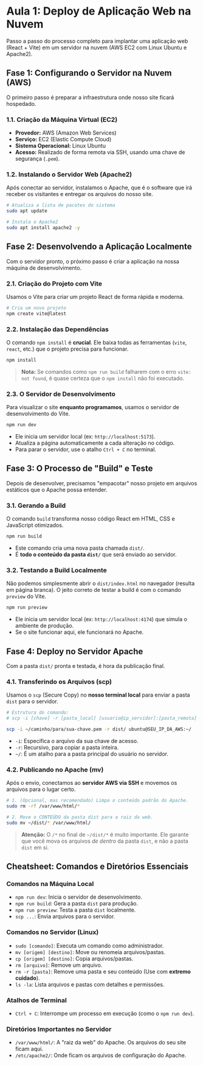 # Aula 1: Deploy de Aplicação Web na Nuvem

Passo a passo do processo completo para implantar uma aplicação web (React + Vite) em um servidor na nuvem (AWS EC2 com Linux Ubuntu e Apache2).

## Fase 1: Configurando o Servidor na Nuvem (AWS)

O primeiro passo é preparar a infraestrutura onde nosso site ficará hospedado.

### 1.1. Criação da Máquina Virtual (EC2)

  - **Provedor:** AWS (Amazon Web Services)
  - **Serviço:** EC2 (Elastic Compute Cloud)
  - **Sistema Operacional:** Linux Ubuntu
  - **Acesso:** Realizado de forma remota via SSH, usando uma chave de segurança (`.pem`).

### 1.2. Instalando o Servidor Web (Apache2)

Após conectar ao servidor, instalamos o Apache, que é o software que irá receber os visitantes e entregar os arquivos do nosso site.

```bash
# Atualiza a lista de pacotes do sistema
sudo apt update

# Instala o Apache2
sudo apt install apache2 -y
```

## Fase 2: Desenvolvendo a Aplicação Localmente

Com o servidor pronto, o próximo passo é criar a aplicação na nossa máquina de desenvolvimento.

### 2.1. Criação do Projeto com Vite

Usamos o Vite para criar um projeto React de forma rápida e moderna.

```bash
# Cria um novo projeto
npm create vite@latest
```

### 2.2. Instalação das Dependências

O comando `npm install` é **crucial**. Ele baixa todas as ferramentas (`vite`, `react`, etc.) que o projeto precisa para funcionar.

```bash
npm install
```

> **Nota:** Se comandos como `npm run build` falharem com o erro `vite: not found`, é quase certeza que o `npm install` não foi executado.

### 2.3. O Servidor de Desenvolvimento

Para visualizar o site **enquanto programamos**, usamos o servidor de desenvolvimento do Vite.

```bash
npm run dev
```

  - Ele inicia um servidor local (ex: `http://localhost:5173`).
  - Atualiza a página automaticamente a cada alteração no código.
  - Para parar o servidor, use o atalho `Ctrl + C` no terminal.

## Fase 3: O Processo de "Build" e Teste

Depois de desenvolver, precisamos "empacotar" nosso projeto em arquivos estáticos que o Apache possa entender.

### 3.1. Gerando a Build

O comando `build` transforma nosso código React em HTML, CSS e JavaScript otimizados.

```bash
npm run build
```

  - Este comando cria uma nova pasta chamada `dist/`.
  - É **todo o conteúdo da pasta `dist/`** que será enviado ao servidor.

### 3.2. Testando a Build Localmente

Não podemos simplesmente abrir o `dist/index.html` no navegador (resulta em página branca). O jeito correto de testar a build é com o comando `preview` do Vite.

```bash
npm run preview
```

  - Ele inicia um servidor local (ex: `http://localhost:4174`) que simula o ambiente de produção.
  - Se o site funcionar aqui, ele funcionará no Apache.

## Fase 4: Deploy no Servidor Apache

Com a pasta `dist/` pronta e testada, é hora da publicação final.

### 4.1. Transferindo os Arquivos (scp)

Usamos o `scp` (Secure Copy) no **nosso terminal local** para enviar a pasta `dist` para o servidor.

```bash
# Estrutura do comando:
# scp -i [chave] -r [pasta_local] [usuario@ip_servidor]:[pasta_remota]

scp -i ~/caminho/para/sua-chave.pem -r dist/ ubuntu@SEU_IP_DA_AWS:~/
```

  - `-i`: Especifica o arquivo da sua chave de acesso.
  - `-r`: Recursivo, para copiar a pasta inteira.
  - `~/`: É um atalho para a pasta principal do usuário no servidor.

### 4.2. Publicando no Apache (mv)

Após o envio, conectamos ao **servidor AWS via SSH** e movemos os arquivos para o lugar certo.

```bash
# 1. (Opcional, mas recomendado) Limpa o conteúdo padrão do Apache.
sudo rm -rf /var/www/html/*

# 2. Move o CONTEÚDO da pasta dist para a raiz da web.
sudo mv ~/dist/* /var/www/html/
```

> **Atenção:** O `/*` no final de `~/dist/*` é muito importante. Ele garante que você mova os arquivos *de dentro* da pasta `dist`, e não a pasta `dist` em si.

## Cheatsheet: Comandos e Diretórios Essenciais

### Comandos na Máquina Local

  - `npm run dev`: Inicia o servidor de desenvolvimento.
  - `npm run build`: Gera a pasta `dist` para produção.
  - `npm run preview`: Testa a pasta `dist` localmente.
  - `scp ...`: Envia arquivos para o servidor.

### Comandos no Servidor (Linux)

  - `sudo [comando]`: Executa um comando como administrador.
  - `mv [origem] [destino]`: Move ou renomeia arquivos/pastas.
  - `cp [origem] [destino]`: Copia arquivos/pastas.
  - `rm [arquivo]`: Remove um arquivo.
  - `rm -r [pasta]`: Remove uma pasta e seu conteúdo (Use com **extremo cuidado**).
  - `ls -la`: Lista arquivos e pastas com detalhes e permissões.

### Atalhos de Terminal

  - `Ctrl + C`: Interrompe um processo em execução (como o `npm run dev`).

### Diretórios Importantes no Servidor

  - `/var/www/html/`: A "raiz da web" do Apache. Os arquivos do seu site ficam aqui.
  - `/etc/apache2/`: Onde ficam os arquivos de configuração do Apache.
